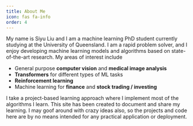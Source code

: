 ```yaml
---
title: About Me
icon: fas fa-info
order: 4
---
```



My name is Siyu Liu and I am a machine learning PhD student currently studying at the University of Queensland. I am a rapid problem solver, and I enjoy developing machine learning models and algorithms based on state-of-the-art research. My areas of interest include 

- General purpose **computer vision** and **medical image analysis**
- **Transformers** for different types of ML tasks
- **Reinforcement learning**
- Machine learning for **finance** and **stock trading / investing**

I take a project-based learning approach where I implement most of the algorithms I learn. This site has been created to document and share my learning. I may goof around with crazy ideas also, so the projects and code here are by no means intended for any practical application or deployment.